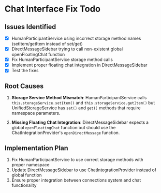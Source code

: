# Chat Interface Fix Todo

## Issues Identified
- [x] HumanParticipantService using incorrect storage method names (setItem/getItem instead of set/get)
- [x] DirectMessageSidebar trying to call non-existent global openFloatingChat function
- [x] Fix HumanParticipantService storage method calls
- [x] Implement proper floating chat integration in DirectMessageSidebar
- [x] Test the fixes

## Root Causes
1. **Storage Service Method Mismatch**: HumanParticipantService calls `this.storageService.setItem()` and `this.storageService.getItem()` but UnifiedStorageService has `set()` and `get()` methods that require namespace parameters.

2. **Missing Floating Chat Integration**: DirectMessageSidebar expects a global `openFloatingChat` function but should use the ChatIntegrationProvider's `openDirectMessage` function.

## Implementation Plan
1. Fix HumanParticipantService to use correct storage methods with proper namespace
2. Update DirectMessageSidebar to use ChatIntegrationProvider instead of global function
3. Ensure proper integration between connections system and chat functionality

